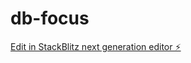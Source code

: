 # db-focus

[Edit in StackBlitz next generation editor ⚡️](https://stackblitz.com/~/github.com/moobfinancial/db-focus)